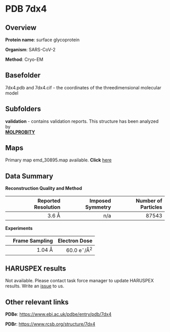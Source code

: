 # PDB 7dx4

## Overview

**Protein name**: surface glycoprotein

**Organism**: SARS-CoV-2

**Method**: Cryo-EM



## Basefolder

7dx4.pdb and 7dx4.cif - the coordinates of the threedimensional molecular model

## Subfolders





**validation** - contains validation reports. This structure has been analyzed by <br>  [**MOLPROBITY**](https://github.com/thorn-lab/coronavirus_structural_task_force/tree/master/pdb/surface_glycoprotein/SARS-CoV-2/7dx4/validation/molprobity)   



## Maps

Primary map emd_30895.map available. **Click** [here](http://ftp.wwpdb.org/pub/emdb/structures/EMD-30895/map/) 

## Data Summary
**Reconstruction Quality and Method**

|   | Reported Resolution | Imposed Symmetry | Number of Particles |
|---|-------------:|----------------:|--------------:|
|   |3.6 Å|n/a|87543|

**Experiments**

|   | Frame Sampling | Electron Dose |
|---|-------------:|----------------:|
|   |1.04 Å|60.0 e<sup>-</sup>/Å<sup>2</sup>|

## HARUSPEX results

Not available. Please contact task force manager to update HARUSPEX results. Write an [issue](https://github.com/thorn-lab/coronavirus_structural_task_force/issues) to us.

## Other relevant links 
**PDBe**:  https://www.ebi.ac.uk/pdbe/entry/pdb/7dx4
 
**PDBr**: https://www.rcsb.org/structure/7dx4 
